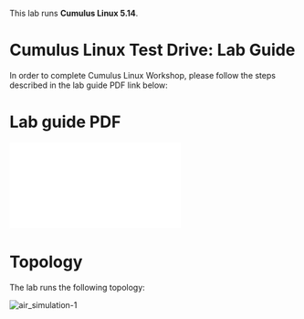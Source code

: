 This lab runs **Cumulus Linux 5.14**.

# Cumulus Linux Test Drive: Lab Guide
In order to complete Cumulus Linux Workshop, please follow the steps described in the lab guide PDF link below:  

# Lab guide PDF
![here](CL5.14_Workshop_Lab-Guide.pdf)

# Topology
The lab runs the following topology: 

![air_simulation-1](https://gitlab.com/cumulus-consulting/goldenturtle/cumulus_ansible_modules/-/raw/evpn_demo_nvue_5.x/Workshop_topology_5.14.png?ref_type=heads)   
